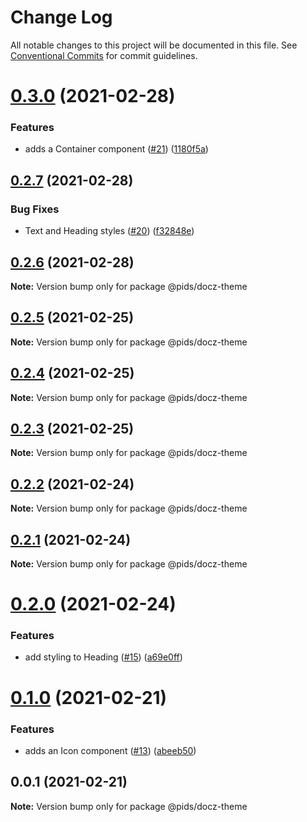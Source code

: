 # Change Log

All notable changes to this project will be documented in this file.
See [Conventional Commits](https://conventionalcommits.org) for commit guidelines.

# [0.3.0](https://github.com/eddysims/pids/compare/@pids/docz-theme@0.2.7...@pids/docz-theme@0.3.0) (2021-02-28)

### Features

- adds a Container component ([#21](https://github.com/eddysims/pids/issues/21)) ([1180f5a](https://github.com/eddysims/pids/commit/1180f5a1fe10752fcf19b062de1b6c79345347b6))

## [0.2.7](https://github.com/eddysims/pids/compare/@pids/docz-theme@0.2.6...@pids/docz-theme@0.2.7) (2021-02-28)

### Bug Fixes

- Text and Heading styles ([#20](https://github.com/eddysims/pids/issues/20)) ([f32848e](https://github.com/eddysims/pids/commit/f32848e4aef3ac710f3e49ea21d8d47080c9d252))

## [0.2.6](https://github.com/eddysims/pids/compare/@pids/docz-theme@0.2.5...@pids/docz-theme@0.2.6) (2021-02-28)

**Note:** Version bump only for package @pids/docz-theme

## [0.2.5](https://github.com/eddysims/pids/compare/@pids/docz-theme@0.2.4...@pids/docz-theme@0.2.5) (2021-02-25)

**Note:** Version bump only for package @pids/docz-theme

## [0.2.4](https://github.com/eddysims/pids/compare/@pids/docz-theme@0.2.3...@pids/docz-theme@0.2.4) (2021-02-25)

**Note:** Version bump only for package @pids/docz-theme

## [0.2.3](https://github.com/eddysims/pids/compare/@pids/docz-theme@0.2.2...@pids/docz-theme@0.2.3) (2021-02-25)

**Note:** Version bump only for package @pids/docz-theme

## [0.2.2](https://github.com/eddysims/pids/compare/@pids/docz-theme@0.2.1...@pids/docz-theme@0.2.2) (2021-02-24)

**Note:** Version bump only for package @pids/docz-theme

## [0.2.1](https://github.com/eddysims/pids/compare/@pids/docz-theme@0.2.0...@pids/docz-theme@0.2.1) (2021-02-24)

**Note:** Version bump only for package @pids/docz-theme

# [0.2.0](https://github.com/eddysims/pids/compare/@pids/docz-theme@0.1.0...@pids/docz-theme@0.2.0) (2021-02-24)

### Features

- add styling to Heading ([#15](https://github.com/eddysims/pids/issues/15)) ([a69e0ff](https://github.com/eddysims/pids/commit/a69e0ff0cc41fed3c1d4a93e00222ea41c046e95))

# [0.1.0](https://github.com/eddysims/pids/compare/@pids/docz-theme@0.0.1...@pids/docz-theme@0.1.0) (2021-02-21)

### Features

- adds an Icon component ([#13](https://github.com/eddysims/pids/issues/13)) ([abeeb50](https://github.com/eddysims/pids/commit/abeeb50d049c3b17b3e791ec22bc5fa48575cb69))

## 0.0.1 (2021-02-21)

**Note:** Version bump only for package @pids/docz-theme
